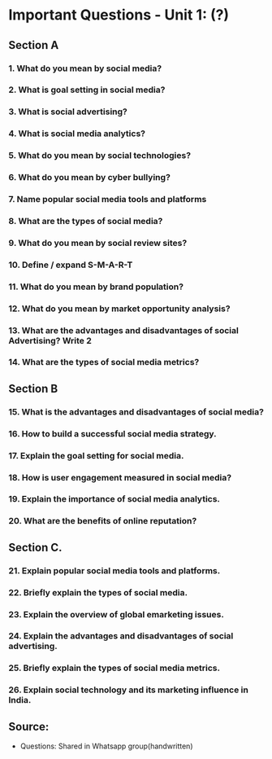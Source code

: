 # Important Questions - Unit 1: (?)

## Section A

### 1. What do you mean by social media?

### 2. What is goal setting in social media?

### 3. What is social advertising?

### 4. What is social media analytics?

### 5. What do you mean by social technologies?

### 6. What do you mean by cyber bullying?

### 7. Name popular social media tools and platforms

### 8. What are the types of social media?

### 9. What do you mean by social review sites?

### 10. Define / expand S-M-A-R-T

### 11. What do you mean by brand population?

### 12. What do you mean by market opportunity analysis?

### 13. What are the advantages and disadvantages of social Advertising? Write 2

### 14. What are the types of social media metrics?

## Section B

### 15. What is the advantages and disadvantages of social media?

### 16. How to build a successful social media strategy.

### 17. Explain the goal setting for social media.

### 18. How is user engagement measured in social media?

### 19. Explain the importance of social media analytics.

### 20. What are the benefits of online reputation?

## Section C.

### 21. Explain popular social media tools and platforms.

### 22. Briefly explain the types of social media.

### 23. Explain the overview of global emarketing issues.

### 24. Explain the advantages and disadvantages of social advertising.

### 25. Briefly explain the types of social media metrics.

### 26. Explain social technology and its marketing influence in India.

## Source:
- Questions: Shared in Whatsapp group(handwritten)